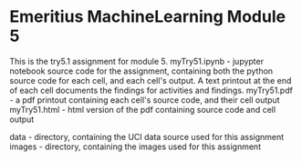 # Emeritius MachineLearning Module 5
This is the try5.1 assignment for module 5.
myTry51.ipynb - jupypter notebook source code for the assignment, containing both the python source code
                for each cell, and each cell's output.  A text printout at the end of each cell documents
                the findings for activities and findings.
myTry51.pdf   - a pdf printout containing each cell's source code, and their cell output
myTry51.html  - html version of the pdf containing source code and cell output

data - directory, containing the UCI data source used for this assignment
images - directory, containing the images used for this assignment
